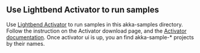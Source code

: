 Use Lightbend Activator to run samples
--------------------------------------

Use [Lightbend Activator](https://www.lightbend.com/activator/download) to run samples in this akka-samples directory.
Follow the instruction on the Activator download page, and the [Activator documentation](https://www.lightbend.com/activator/docs).
Once activator ui is up, you an find akka-sample-* projects by their names. 


